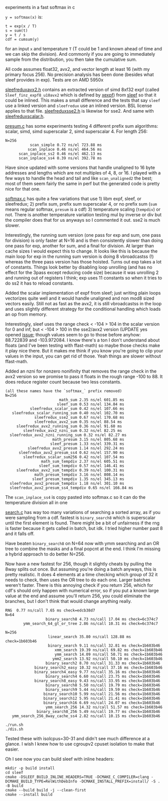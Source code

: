 experiments in a fast softmax in c

`y = softmax(x)` is:

```
t = exp(x / T)
s = sum(t)
y = t / s
cdf = cumsum(y)
```

for an input `x` and temperature `T` (T could be 1 and known ahead of time and we can skip the division). And commonly if you are going to immediately sample from the distribution, you then take the cumulative sum.

All code assumes float32, avx2, and vector length at least 16 (with my primary focus 256). No precision analysis has been done (besides what sleef provides in exp). Tests are on AMD 5950x

[sleefreduxavx2.h](./sleefreduxavx2.h) contains an extracted version of simd 8xf32 expf (called `Sleef_finz_expf8_u10avx2` which is defined by [xexpf](https://github.com/shibatch/sleef/blob/8aaafe87231e22d2952cf5128aa6d1e1abda6d96/src/libm/sleefsimdsp.c#L2029)) from [sleef](https://github.com/shibatch/sleef) so that it could be inlined. This makes a small difference and the tests that say `sleef` use a linked version and `sleefredux` use an inlined version. BSL license applies to that file. [sleefreduxsse2.h](./sleefreduxsse2.h) is likewise for sse2. And same with [sleefreduxscalar.h](./sleefreduxscalar.h).

[presum.c](./presum.c) has some experiments testing 4 different prefix sum algorithms: scalar, simd, simd superscalar 2, simd superscalar 4. For length 256:

```
N=256
           scan_simple 0.72 ns/el 723.88 ms
          scan_inplace 0.46 ns/el 464.56 ms
      scan_inplace_ss2 0.46 ns/el 462.13 ms
      scan_inplace_ss4 0.39 ns/el 392.78 ms
```

Have since updated with some versions that handle unaligned to 16 byte addresses and lengths which are not multiples of 4, 8, or 16. I played with a few ways to handle the head and tail and like `scan_unaligned2` the best; most of them seem fairly the same in perf but the generated code is pretty nice for that one.

[softmax.c](./softmax.c) has quite a few variations that use 1) libm expf, sleef, or sleefredux; 2) prefix sum, prefix sum superscalar 4, or no prefix sum (`sum` means regular softmax, `presum` is a cdf) 3) temperature scaling (`tempdiv`) or not. There is another temperature variation testing mul by inverse or div but the compiler does that for us anyways so I commented it out. sse2 is much slower.

Interestingly, the running sum version (one pass for exp and sum, one pass for division) is only faster at N=16 and is then consistently slower than doing one pass for exp, another for sum, and a final for division. At larger than cache sizes I would expect this to change. It looks like this is because the main loop for exp in the running sum version is doing 8 vbroadcastss (!) whereas the three pass version has those hoisted. Turns out exp takes a lot of constants. Things look better by disabling loop unrolling (and has no effect for the 3pass except reducing code size) because it was unrolling 2 and running out of registers I think; exp uses 11 constants so when it tries to do ss2 it has to reload constants.

Added the scalar implementation of expf from sleef; just writing plain loops vectorizes quite well and it would handle unaligned and non mod8 sized vectors easily. Still not as fast as the avx2, it is still vbroadcastss in the loop and uses slightly different strategy for the conditional handling which loads an op from memory.

Interestingly, sleef uses the range check < -104 > 104 in the scalar version for 0 and inf, but < -104 > 100 in the sse2/avx2 version (UPDATE yes opened [issue](https://github.com/shibatch/sleef/issues/667); though values seem to go to those before anyhow: 88.722839 and -103.972084. I know there's a ton I don't understand about floats (and I've been testing with ffast-math) so maybe those checks make it play nice there. But it makes me think if you know you're going to clip your values in the input, you can get rid of those. Yeah things are slower without ffast-math.

Added an nzni for nonzero nonifinity that removes the range check in the avx2 version so we promise to pass it floats in the rough range -100 to 88. It does reduce register count because two less constants.

```
(all these names have the `softmax_` prefix removed)
N=256
                        math_sum 2.35 ns/el 601.85 ms
                       sleef_sum 0.53 ns/el 134.84 ms
           sleefredux_scalar_sum 0.42 ns/el 107.66 ms
   sleefredux_scalar_running_sum 0.40 ns/el 102.70 ms
             sleefredux_sse2_sum 0.67 ns/el 170.68 ms
             sleefredux_avx2_sum 0.35 ns/el 88.54 ms
     sleefredux_avx2_running_sum 0.36 ns/el 91.60 ms
        sleefredux_avx2_nzni_sum 0.32 ns/el 82.25 ms
  sleefredux_avx2_nzni_running_sum 0.32 ns/el 82.27 ms
                     math_presum 3.15 ns/el 805.68 ms
                    sleef_presum 1.33 ns/el 339.31 ms
          sleefredux_avx2_presum 1.14 ns/el 292.24 ms
      sleefredux_avx2_presum_ss4 0.62 ns/el 157.90 ms
        sleefredux_scalar_sum256 0.42 ns/el 107.54 ms
                math_sum_tempdiv 2.37 ns/el 605.51 ms
               sleef_sum_tempdiv 0.57 ns/el 146.41 ms
     sleefredux_avx2_sum_tempdiv 0.39 ns/el 100.31 ms
             math_presum_tempdiv 3.16 ns/el 808.14 ms
            sleef_presum_tempdiv 1.35 ns/el 345.13 ms
  sleefredux_avx2_presum_tempdiv 1.18 ns/el 301.10 ms
  sleefredux_avx2_presum_ss4_tempdiv 0.65 ns/el 166.84 ms
```

The `scan_inplace_ss4` is copy pasted into softmax.c so it can do the temperature division all in one

[search.c](./search.c) has way too many variations of searching a sorted array, as if you were sampling from a cdf. fastest is `binary_search8` which is superscalar until the first element is found. There might be a bit of unfairness if the rng is faster because it gets called in batch, but idk. I tried higher number past 8 and it falls off.

Have beaten `binary_search8` on N=64 now with ymm searching and an OR tree to combine the masks and a final popcnt at the end. I think I'm missing a hybrid approach to do better N=256.

Now have a new fastest for 256, though it slightly cheats by pulling the 8way splits out once. But assuming you're doing a batch anyways, this is pretty realistic. It does 4 elements at a time checking which group of 32 it needs to check, then uses the OR tree to do each one. Larger batches weren't faster. There is this annoying check if you return 256, which for cdf's should only happen with numerical error, so if you put a known large value at the end and assume you'll return 256, you could eliminate the branches, but I don't think that would change anything really.

```
RNG  0.77 ns/call 7.65 ms check=edcb38d7
N=64
                  binary_search8 4.73 ns/call 17.04 ms check=6c374c7
        ymm_search_64_gt_or_tree 2.86 ns/call 10.31 ms check=6c374c7

N=256
                   linear_search 35.80 ns/call 128.88 ms check=1b603b46
                   binary_search 9.11 ns/call 32.81 ms check=1b603b46
                      xmm_search 19.39 ns/call 69.82 ms check=1b603b46
                      ymm_search 14.09 ns/call 50.71 ms check=1b603b46
                     ymm2_search 13.92 ns/call 50.10 ms check=1b603b46
                  binary_search2 8.70 ns/call 31.33 ms check=1b603b46
             binary_search2_easy 10.32 ns/call 37.16 ms check=1b603b46
             binary_search4_easy 9.77 ns/call 35.16 ms check=1b603b46
                  binary_search4 6.60 ns/call 23.75 ms check=1b603b46
             binary_search8_easy 9.43 ns/call 33.95 ms check=1b603b46
                  binary_search8 5.50 ns/call 19.79 ms check=1b603b46
                  binary_search9 5.44 ns/call 19.59 ms check=1b603b46
                 binary_search10 5.99 ns/call 21.56 ms check=1b603b46
                 binary_search12 5.95 ns/call 21.41 ms check=1b603b46
                 binary_search16 6.69 ns/call 24.07 ms check=1b603b46
                  ymm_search_256 14.32 ns/call 51.57 ms check=1b603b46
              binary_search8_256 5.49 ns/call 19.77 ms check=1b603b46
   ymm_search_256_8way_cache_ss4 2.82 ns/call 10.15 ms check=1b603b46
```

```
./run.sh
./dis.sh
```

Tested these with isolcpus=30-31 and didn't see much difference at a glance. I wish I knew how to use cgroupv2 cpuset isolation to make that easier.


Oh I see now you can build sleef with inline headers:

```
mkdir -p build install
cd sleef
cmake -DSLEEF_BUILD_INLINE_HEADERS=TRUE -DCMAKE_C_COMPILER=clang -DCMAKE_BUILD_TYPE=RelWithDebInfo -DCMAKE_INSTALL_PREFIX=install/ -S . -B build
cmake --build build -j --clean-first
cmake --install build
```
